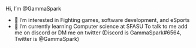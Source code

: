  Hi, I’m @GammaSpark
- 👀 I’m interested in Fighting games, software development, and eSports
- 🌱 I’m currently learning Computer science at SFASU
To talk to me add me on discord or DM me on twitter (Discord is GammaSpark#6564, Twitter is @GammaSpark)


